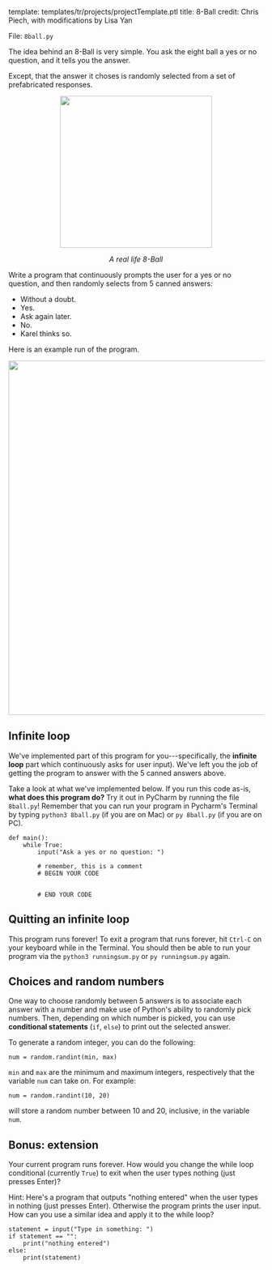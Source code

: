 template: templates/tr/projects/projectTemplate.ptl
title: 8-Ball
credit: Chris Piech, with modifications by Lisa Yan

File: `8ball.py`

The idea behind an 8-Ball is very simple. You ask the eight ball a yes or no question, and it tells you the answer.

Except, that the answer it choses is randomly selected from a set of prefabricated responses.</p>

<center>
	<img style="width:300px" src="{{pathToRoot}}img/projects/8Ball/real.gif">	
	<p style="text-align:center"><i>A real life 8-Ball</i></p>
</center>

Write a program that continuously prompts the user for a yes or no question, and then randomly selects from 5 canned answers:
* Without a doubt.
* Yes.
* Ask again later.
* No.
* Karel thinks so.

Here is an example run of the program.
<center>
	  <img style="width:700px" src="{{pathToRoot}}img/projects/8Ball/sampleRun.png">	
</center>

## Infinite loop

We've implemented part of this program for you---specifically, the **infinite loop** part which continuously asks for user input). We've left you the job of getting the program to answer with the 5 canned answers above.

Take a look at what we've implemented below. If you run this code as-is, **what does this program do?** Try it out in PyCharm by running the file `8ball.py`!
Remember that you can run your program in Pycharm's Terminal by typing `python3 8ball.py` (if you are on Mac)
or `py 8ball.py` (if you are on PC).

```
def main():
    while True:
        input("Ask a yes or no question: ")

        # remember, this is a comment
        # BEGIN YOUR CODE
        

        # END YOUR CODE
```

## Quitting an infinite loop
This program runs forever!
To exit a program that runs forever, hit `Ctrl-C` on your keyboard while in the Terminal. You should then be able
to run your program via the `python3 runningsum.py` or `py runningsum.py` again.

## Choices and random numbers

One way to choose randomly between 5 answers is to associate each answer with a number and make use of Python's ability to randomly pick numbers.
Then, depending on which number is picked, you can use **conditional statements** (`if`, `else`) to print out the selected answer.

To generate a random integer, you can do the following:

```
num = random.randint(min, max)
```

`min` and `max` are the minimum and maximum integers, respectively that the variable `num` can take on. For example:
```
num = random.randint(10, 20)
```
will store a random number between 10 and 20, inclusive, in the variable `num`.

## Bonus: extension

Your current program runs forever. How would you change the while loop conditional (currently `True`) to exit when the user types nothing (just presses Enter)?

Hint: Here's a program that outputs "nothing entered" when the user types in nothing (just presses Enter). Otherwise the program prints the user input. How can you use a similar idea and apply it to the while loop?

```
statement = input("Type in something: ")
if statement == "":
    print("nothing entered")
else:
    print(statement)
```
